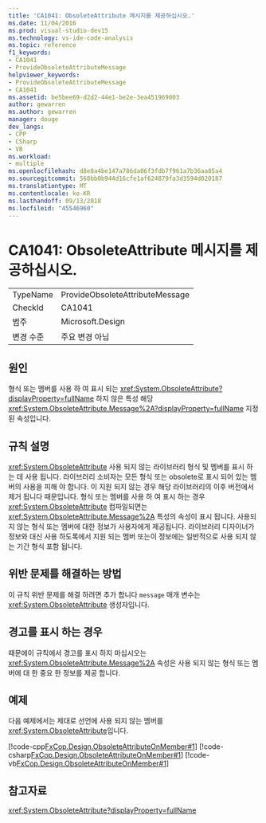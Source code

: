```yaml
---
title: 'CA1041: ObsoleteAttribute 메시지를 제공하십시오.'
ms.date: 11/04/2016
ms.prod: visual-studio-dev15
ms.technology: vs-ide-code-analysis
ms.topic: reference
f1_keywords:
- CA1041
- ProvideObsoleteAttributeMessage
helpviewer_keywords:
- ProvideObsoleteAttributeMessage
- CA1041
ms.assetid: be5bee69-d2d2-44e1-be2e-3ea451969003
author: gewarren
ms.author: gewarren
manager: douge
dev_langs:
- CPP
- CSharp
- VB
ms.workload:
- multiple
ms.openlocfilehash: d8e8a4be147a786da06f3fdb7f961a7b36aa85a4
ms.sourcegitcommit: 568bb0b944d16cfe1af624879fa3d3594d020187
ms.translationtype: MT
ms.contentlocale: ko-KR
ms.lasthandoff: 09/13/2018
ms.locfileid: "45546960"
---
```

# <a name="ca1041-provide-obsoleteattribute-message"></a>CA1041: ObsoleteAttribute 메시지를 제공하십시오.

|||
|-|-|
|TypeName|ProvideObsoleteAttributeMessage|
|CheckId|CA1041|
|범주|Microsoft.Design|
|변경 수준|주요 변경 아님|

## <a name="cause"></a>원인
 형식 또는 멤버를 사용 하 여 표시 되는 <xref:System.ObsoleteAttribute?displayProperty=fullName> 하지 않은 특성 해당 <xref:System.ObsoleteAttribute.Message%2A?displayProperty=fullName> 지정 된 속성입니다.

## <a name="rule-description"></a>규칙 설명
 <xref:System.ObsoleteAttribute> 사용 되지 않는 라이브러리 형식 및 멤버를 표시 하는 데 사용 됩니다. 라이브러리 소비자는 모든 형식 또는 obsolete로 표시 되어 있는 멤버의 사용을 피해 야 합니다. 이 지원 되지 않는 경우 해당 라이브러리의 이후 버전에서 제거 됩니다 때문입니다. 형식 또는 멤버를 사용 하 여 표시 하는 경우 <xref:System.ObsoleteAttribute> 컴파일되면는 <xref:System.ObsoleteAttribute.Message%2A> 특성의 속성이 표시 됩니다. 사용되지 않는 형식 또는 멤버에 대한 정보가 사용자에게 제공됩니다. 라이브러리 디자이너가 정보와 대신 사용 하도록에서 지원 되는 멤버 또는이 정보에는 일반적으로 사용 되지 않는 기간 형식 포함 됩니다.

## <a name="how-to-fix-violations"></a>위반 문제를 해결하는 방법
 이 규칙 위반 문제를 해결 하려면 추가 합니다 `message` 매개 변수는 <xref:System.ObsoleteAttribute> 생성자입니다.

## <a name="when-to-suppress-warnings"></a>경고를 표시 하는 경우
 때문에이 규칙에서 경고를 표시 하지 마십시오는 <xref:System.ObsoleteAttribute.Message%2A> 속성은 사용 되지 않는 형식 또는 멤버에 대 한 중요 한 정보를 제공 합니다.

## <a name="example"></a>예제
 다음 예제에서는 제대로 선언에 사용 되지 않는 멤버를 <xref:System.ObsoleteAttribute>입니다.

 [!code-cpp[FxCop.Design.ObsoleteAttributeOnMember#1](../code-quality/codesnippet/CPP/ca1041-provide-obsoleteattribute-message_1.cpp)]
 [!code-csharp[FxCop.Design.ObsoleteAttributeOnMember#1](../code-quality/codesnippet/CSharp/ca1041-provide-obsoleteattribute-message_1.cs)]
 [!code-vb[FxCop.Design.ObsoleteAttributeOnMember#1](../code-quality/codesnippet/VisualBasic/ca1041-provide-obsoleteattribute-message_1.vb)]

## <a name="see-also"></a>참고자료
 <xref:System.ObsoleteAttribute?displayProperty=fullName>